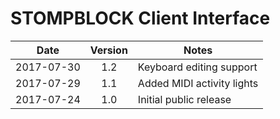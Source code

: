 # STOMPBLOCK Client Interface

| Date       | Version | Notes                      |
|------------|:-------:|----------------------------|
| 2017-07-30 | 1.2     | Keyboard editing support   |
| 2017-07-29 | 1.1     | Added MIDI activity lights |
| 2017-07-24 | 1.0     | Initial public release     |
